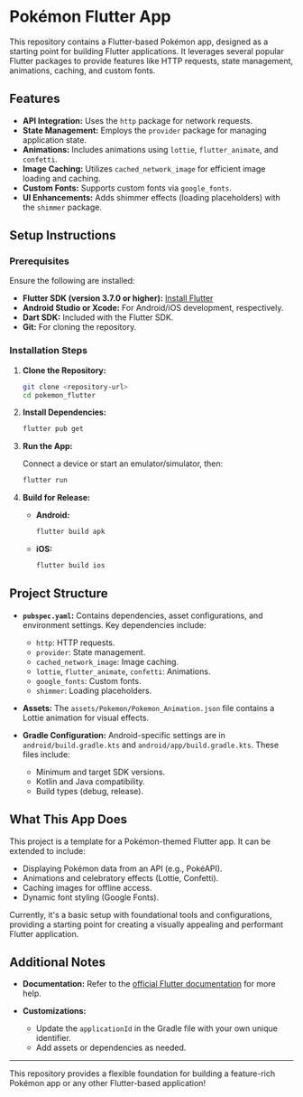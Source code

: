 # Pokémon Flutter App

This repository contains a Flutter-based Pokémon app, designed as a starting point for building Flutter applications.  It leverages several popular Flutter packages to provide features like HTTP requests, state management, animations, caching, and custom fonts.

## Features

*   **API Integration:**  Uses the `http` package for network requests.
*   **State Management:** Employs the `provider` package for managing application state.
*   **Animations:**  Includes animations using `lottie`, `flutter_animate`, and `confetti`.
*   **Image Caching:**  Utilizes `cached_network_image` for efficient image loading and caching.
*   **Custom Fonts:**  Supports custom fonts via `google_fonts`.
*   **UI Enhancements:**  Adds shimmer effects (loading placeholders) with the `shimmer` package.

## Setup Instructions

### Prerequisites

Ensure the following are installed:

*   **Flutter SDK (version 3.7.0 or higher):** [Install Flutter](https://docs.flutter.dev/get-started/install)
*   **Android Studio or Xcode:** For Android/iOS development, respectively.
*   **Dart SDK:**  Included with the Flutter SDK.
*   **Git:**  For cloning the repository.

### Installation Steps

1.  **Clone the Repository:**

    ```bash
    git clone <repository-url>
    cd pokemon_flutter
    ```

2.  **Install Dependencies:**

    ```bash
    flutter pub get
    ```

3.  **Run the App:**

    Connect a device or start an emulator/simulator, then:

    ```bash
    flutter run
    ```

4.  **Build for Release:**

    *   **Android:**
        ```bash
        flutter build apk
        ```
    *   **iOS:**
        ```bash
        flutter build ios
        ```

## Project Structure

*   **`pubspec.yaml`:**  Contains dependencies, asset configurations, and environment settings. Key dependencies include:
    *   `http`:  HTTP requests.
    *   `provider`: State management.
    *   `cached_network_image`: Image caching.
    *   `lottie`, `flutter_animate`, `confetti`: Animations.
    *   `google_fonts`: Custom fonts.
    *   `shimmer`: Loading placeholders.

*   **Assets:**  The `assets/Pokemon/Pokemon_Animation.json` file contains a Lottie animation for visual effects.

*   **Gradle Configuration:** Android-specific settings are in `android/build.gradle.kts` and `android/app/build.gradle.kts`. These files include:
    *   Minimum and target SDK versions.
    *   Kotlin and Java compatibility.
    *   Build types (debug, release).

## What This App Does

This project is a template for a Pokémon-themed Flutter app. It can be extended to include:

*   Displaying Pokémon data from an API (e.g., PokéAPI).
*   Animations and celebratory effects (Lottie, Confetti).
*   Caching images for offline access.
*   Dynamic font styling (Google Fonts).

Currently, it's a basic setup with foundational tools and configurations, providing a starting point for creating a visually appealing and performant Flutter application.

## Additional Notes

*   **Documentation:** Refer to the [official Flutter documentation](https://docs.flutter.dev/) for more help.

*   **Customizations:**

    *   Update the `applicationId` in the Gradle file with your own unique identifier.
    *   Add assets or dependencies as needed.

---

This repository provides a flexible foundation for building a feature-rich Pokémon app or any other Flutter-based application!
